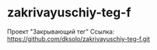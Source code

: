 # zakrivayuschiy-teg-f
Проект "Закрывающий тег"
Ссылка: https://github.com/dksolo/zakrivayuschiy-teg-f.git

